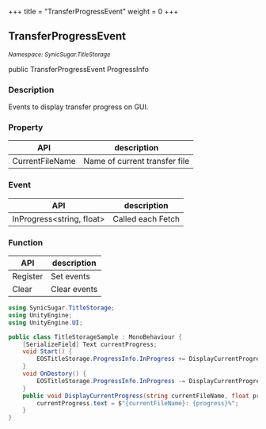 +++
title = "TransferProgressEvent"
weight = 0
+++
## TransferProgressEvent
<small>*Namespace: SynicSugar.TitleStorage*</small>

public TransferProgressEvent ProgressInfo


### Description
Events to display transfer progress on GUI.<br>


### Property
| API | description |
|---|---|
| CurrentFileName | Name of current transfer file |

### Event
| API | description |
|---|---|
| InProgress&lt;string, float&gt; | Called each Fetch |


### Function
| API | description |
|---|---|
| Register | Set events |
| Clear | Clear events |


```cs
using SynicSugar.TitleStorage;
using UnityEngine;
using UnityEngine.UI;

public class TitleStorageSample : MonoBehaviour {
    [SerializeField] Text currentProgress;
    void Start() {
        EOSTitleStorage.ProgressInfo.InProgress += DisplayCurrentProgress;
    }
    void OnDestory() {
        EOSTitleStorage.ProgressInfo.InProgress -= DisplayCurrentProgress;
    }
    public void DisplayCurrentProgress(string currentFileName, float progress){
        currentProgress.text = $"{currentFileName}: {progress}%";
    }
}
```